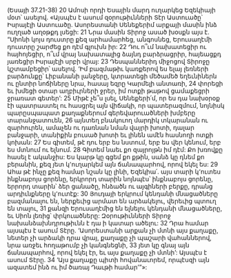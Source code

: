 (Եսայի 37.21-38)
20 Ամոսի որդի Եսային մարդ ուղարկեց Եզեկիայի մօտ՝ ասելով. «Այսպէս է ասում զօրութիւնների Տէր Աստուածը՝ Իսրայէլի Աստուածը. Ասորեստանի Սենեքերիմ արքայի մասին ինձ ուղղած աղօթքդ լսեցի: 21 Նրա մասին Տիրոջ ասած խօսքն այս է.
“Սիոնի կոյս դուստրը քեզ արհամարհեց, անգոսնեց,
Երուսաղէմի դուստրը շարժեց քո դէմ գլուխն իր:
22 Դու ո՞ւմ նախատեցիր ու հայհոյեցիր,
ո՞ւմ վրայ նախատալից ձայնդ բարձրացրիր,
հայեացքդ յառեցիր Իսրայէլի սրբի վրայ:
23 Դեսպաններիդ միջոցով Տիրոջը կշտամբեցիր՝ ասելով.
‘Իմ բազմաթիւ կառքերով ես ելայ լեռների բարձունքը՝ Լիբանանի լանջերը,
կտրատեցի մեծամեծ եղեւնիներն ու ընտիր նոճիները նրա,
հասայ եզրը Կարմելի անտառի,
24 փորեցի եւ խմեցի օտար աղբիւրների ջրեր,
իմ ոտքի թաթով ցամաքեցրի ջրառատ գետեր’:
25 Միթէ չե՞ս լսել, Սենեքերի՛մ,
որ ես դա նախօրօք էի պատրաստել
ու հասցրել այն վիճակի,
որ պատերազմում, նոյնիսկ պարըսպապատ քաղաքներում
գերեվարուածների խմբերը տարանջատուեն,
26 այնտեղ բնակուող մարդիկ տկարանան ու զարհուրեն,
ամաչեն ու դառնան նման վայրի խոտի,
դալար բանջարի, տանիքին բուսած խոտի
եւ լինեն ամէն հասնողի ոտքի կոխան:
27 Ես գիտեմ, թէ դու երբ ես նստում,
երբ ես վեր կենում,
երբ ես մտնում ու ելնում.
28 Գիտեմ նաեւ քո զայրոյթն իմ դէմ:
Քո խռովքը հասել է ականջիս:
Ես կարթ կը գցեմ քո քթին,
սանձ կը դնեմ քո բերանին,
քեզ յետ կ՚ուղարկեմ այն ճանապարհով, որով եկել ես:
29 Ահա թէ ինչը քեզ համար նշան կը լինի, Եզեկիա՛.
այս տարի կ՚ուտես ինքնաբոյս ցորենը,
երկրորդ տարին նոյնպէս՝ ինքնաբոյս ցորենը,
երրորդ տարին՝ ձեր ցանածը, հնձածն ու այգիների բերքը,
դրանց արդիւնքները կ՚ուտէք:
30 Յուդայի երկրում կենդանի մնացածները բազմանալու են,
ներքեւից արմատ են արձակելու,
վերեւից պտուղ են տալու,
31 քանզի Երուսաղէմից են ելնելու կենդանի մնացածները,
եւ Սիոն լեռից՝ փրկուածները:
Զօրութիւնների Տիրոջ նախանձախնդրութիւնն է դա ի կատար ածելու:
32 Դրա համար այսպէս է ասում Տէրը.
‘Ասորեստանի արքան չի մտնի այս քաղաքը,
նետեր չի արձակի դրա վրայ,
քաղաքը չի պաշարի վահաններով,
նրա առջեւ հողաթումբ չի կանգնեցնի,
33 յետ կը գնայ այն ճանապարհով, որով եկել էր,
եւ այս քաղաքը չի մտնի’:
Այսպէս է ասում Տէրը.
34 ‘Այս քաղաքը պիտի հովանաւորեմ,
որպէսզի այն ազատեմ ինձ ու իմ ծառայ Դաւթի համար’”»:
